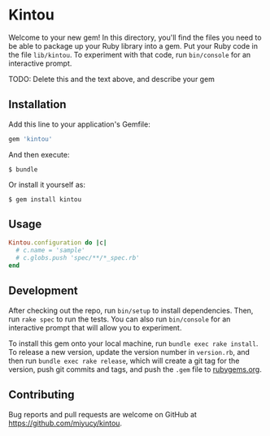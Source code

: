 # Kintou

Welcome to your new gem! In this directory, you'll find the files you need to be able to package up your Ruby library into a gem. Put your Ruby code in the file `lib/kintou`. To experiment with that code, run `bin/console` for an interactive prompt.

TODO: Delete this and the text above, and describe your gem

## Installation

Add this line to your application's Gemfile:

```ruby
gem 'kintou'
```

And then execute:

    $ bundle

Or install it yourself as:

    $ gem install kintou

## Usage

``` ruby
Kintou.configuration do |c|
  # c.name = 'sample'
  # c.globs.push 'spec/**/*_spec.rb'
end
```

## Development

After checking out the repo, run `bin/setup` to install dependencies. Then, run `rake spec` to run the tests. You can also run `bin/console` for an interactive prompt that will allow you to experiment.

To install this gem onto your local machine, run `bundle exec rake install`. To release a new version, update the version number in `version.rb`, and then run `bundle exec rake release`, which will create a git tag for the version, push git commits and tags, and push the `.gem` file to [rubygems.org](https://rubygems.org).

## Contributing

Bug reports and pull requests are welcome on GitHub at https://github.com/miyucy/kintou.
